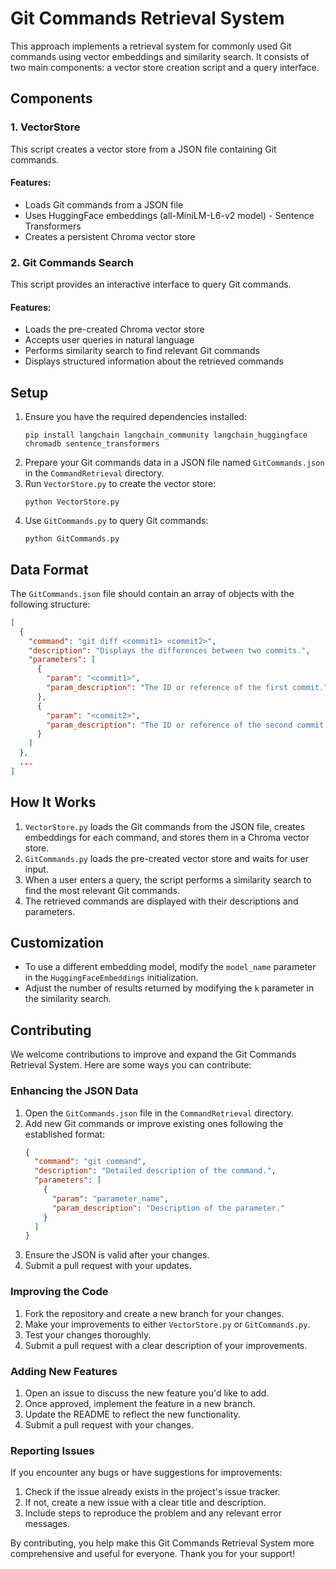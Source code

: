 # Git Commands Retrieval System

This approach implements a retrieval system for commonly used Git commands using vector embeddings and similarity search. It consists of two main components: a vector store creation script and a query interface.

## Components

### 1. VectorStore

This script creates a vector store from a JSON file containing Git commands.

#### Features:
- Loads Git commands from a JSON file
- Uses HuggingFace embeddings (all-MiniLM-L6-v2 model) - Sentence Transformers
- Creates a persistent Chroma vector store

### 2. Git Commands Search

This script provides an interactive interface to query Git commands.

#### Features:
- Loads the pre-created Chroma vector store
- Accepts user queries in natural language
- Performs similarity search to find relevant Git commands
- Displays structured information about the retrieved commands

## Setup

1. Ensure you have the required dependencies installed:
   ```
   pip install langchain langchain_community langchain_huggingface chromadb sentence_transformers
   ```
2. Prepare your Git commands data in a JSON file named `GitCommands.json` in the `CommandRetrieval` directory.
3. Run `VectorStore.py` to create the vector store:
   ```
   python VectorStore.py
   ```
4. Use `GitCommands.py` to query Git commands:
   ```
   python GitCommands.py
   ```

## Data Format

The `GitCommands.json` file should contain an array of objects with the following structure:

```json
[
  {
    "command": "git diff <commit1> <commit2>",
    "description": "Displays the differences between two commits.",
    "parameters": [
      {
        "param": "<commit1>",
        "param_description": "The ID or reference of the first commit."
      },
      {
        "param": "<commit2>",
        "param_description": "The ID or reference of the second commit."
      }
    ]
  },
  ...
]
```

## How It Works

1. `VectorStore.py` loads the Git commands from the JSON file, creates embeddings for each command, and stores them in a Chroma vector store.
2. `GitCommands.py` loads the pre-created vector store and waits for user input.
3. When a user enters a query, the script performs a similarity search to find the most relevant Git commands.
4. The retrieved commands are displayed with their descriptions and parameters.

## Customization

- To use a different embedding model, modify the `model_name` parameter in the `HuggingFaceEmbeddings` initialization.
- Adjust the number of results returned by modifying the `k` parameter in the similarity search.

## Contributing

We welcome contributions to improve and expand the Git Commands Retrieval System. Here are some ways you can contribute:

### Enhancing the JSON Data

1. Open the `GitCommands.json` file in the `CommandRetrieval` directory.
2. Add new Git commands or improve existing ones following the established format:
   ```json
   {
     "command": "git command",
     "description": "Detailed description of the command.",
     "parameters": [
       {
         "param": "parameter_name",
         "param_description": "Description of the parameter."
       }
     ]
   }
   ```
3. Ensure the JSON is valid after your changes.
4. Submit a pull request with your updates.

### Improving the Code

1. Fork the repository and create a new branch for your changes.
2. Make your improvements to either `VectorStore.py` or `GitCommands.py`.
3. Test your changes thoroughly.
4. Submit a pull request with a clear description of your improvements.

### Adding New Features

1. Open an issue to discuss the new feature you'd like to add.
2. Once approved, implement the feature in a new branch.
3. Update the README to reflect the new functionality.
4. Submit a pull request with your changes.

### Reporting Issues

If you encounter any bugs or have suggestions for improvements:

1. Check if the issue already exists in the project's issue tracker.
2. If not, create a new issue with a clear title and description.
3. Include steps to reproduce the problem and any relevant error messages.

By contributing, you help make this Git Commands Retrieval System more comprehensive and useful for everyone. Thank you for your support!
